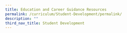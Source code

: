 ```yaml
---
title: Education and Career Guidance Resources
permalink: /curriculum/Student-Development/permalink/
description: ""
third_nav_title: Student Development
---
```

